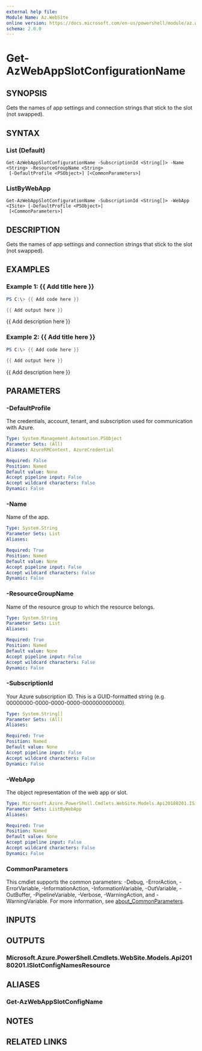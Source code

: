 ```yaml
---
external help file:
Module Name: Az.WebSite
online version: https://docs.microsoft.com/en-us/powershell/module/az.website/get-azwebappslotconfigurationname
schema: 2.0.0
---
```


# Get-AzWebAppSlotConfigurationName

## SYNOPSIS
Gets the names of app settings and connection strings that stick to the slot (not swapped).

## SYNTAX

### List (Default)
```
Get-AzWebAppSlotConfigurationName -SubscriptionId <String[]> -Name <String> -ResourceGroupName <String>
 [-DefaultProfile <PSObject>] [<CommonParameters>]
```

### ListByWebApp
```
Get-AzWebAppSlotConfigurationName -SubscriptionId <String[]> -WebApp <ISite> [-DefaultProfile <PSObject>]
 [<CommonParameters>]
```

## DESCRIPTION
Gets the names of app settings and connection strings that stick to the slot (not swapped).

## EXAMPLES

### Example 1: {{ Add title here }}
```powershell
PS C:\> {{ Add code here }}

{{ Add output here }}
```

{{ Add description here }}

### Example 2: {{ Add title here }}
```powershell
PS C:\> {{ Add code here }}

{{ Add output here }}
```

{{ Add description here }}

## PARAMETERS

### -DefaultProfile
The credentials, account, tenant, and subscription used for communication with Azure.

```yaml
Type: System.Management.Automation.PSObject
Parameter Sets: (All)
Aliases: AzureRMContext, AzureCredential

Required: False
Position: Named
Default value: None
Accept pipeline input: False
Accept wildcard characters: False
Dynamic: False
```

### -Name
Name of the app.

```yaml
Type: System.String
Parameter Sets: List
Aliases:

Required: True
Position: Named
Default value: None
Accept pipeline input: False
Accept wildcard characters: False
Dynamic: False
```

### -ResourceGroupName
Name of the resource group to which the resource belongs.

```yaml
Type: System.String
Parameter Sets: List
Aliases:

Required: True
Position: Named
Default value: None
Accept pipeline input: False
Accept wildcard characters: False
Dynamic: False
```

### -SubscriptionId
Your Azure subscription ID.
This is a GUID-formatted string (e.g.
00000000-0000-0000-0000-000000000000).

```yaml
Type: System.String[]
Parameter Sets: (All)
Aliases:

Required: True
Position: Named
Default value: None
Accept pipeline input: False
Accept wildcard characters: False
Dynamic: False
```

### -WebApp
The object representation of the web app or slot.

```yaml
Type: Microsoft.Azure.PowerShell.Cmdlets.WebSite.Models.Api20180201.ISite
Parameter Sets: ListByWebApp
Aliases:

Required: True
Position: Named
Default value: None
Accept pipeline input: False
Accept wildcard characters: False
Dynamic: False
```

### CommonParameters
This cmdlet supports the common parameters: -Debug, -ErrorAction, -ErrorVariable, -InformationAction, -InformationVariable, -OutVariable, -OutBuffer, -PipelineVariable, -Verbose, -WarningAction, and -WarningVariable. For more information, see [about_CommonParameters](http://go.microsoft.com/fwlink/?LinkID=113216).

## INPUTS

## OUTPUTS

### Microsoft.Azure.PowerShell.Cmdlets.WebSite.Models.Api20180201.ISlotConfigNamesResource

## ALIASES

### Get-AzWebAppSlotConfigName

## NOTES

## RELATED LINKS

